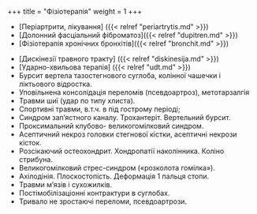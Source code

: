 +++
title = "Фізіотерапія"
weight = 1
+++

- [Періартрити, лікування] ({{< relref "periartrytis.md" >}})
- [Долонний фасціальний фіброматоз]({{< relref "dupitren.md" >}})
- [Фізіотерапія хронічних бронхітів]({{< relref "bronchit.md" >}})
<!--more-->
- [Дискінезії травного тракту] ({{< relref "diskinesija.md" >}})
- [Ударно-хвильова терапія] ({{< relref "udt.md" >}})
- Бурсит вертела тазостегнового суглоба, колінної чашечки і ліктьового відростка.
- Уповільнена консолідація переломів (псевдоартроз), метотарзалгія
- Травми шиї (удар по типу хлиста).
- Спортивні травми, в.т.ч. в під гострому періоді;
- Синдром зап’ястного каналу. Трохантеріт. Вертельний бурсит. 
- Проксимальний клубово- великогомілковий синдром.
- Асептичний некроз головки стегнової кістки, асептичні некрози кісток.
- Розсікаючий остеохондрит. Хондропатії наколінника. Коліно стрибуна.
- Великогомілковий стрес-синдром («розколота гомілка»).
- Ахілодінія. Плоскостопість. Деформація 1 пальця стопи.
- Травми м’язів і сухожилків. 
- Постімобілізаціонні контрактури в суглобах.
- Тривало не зростаючі переломи, псевдоартрози.
